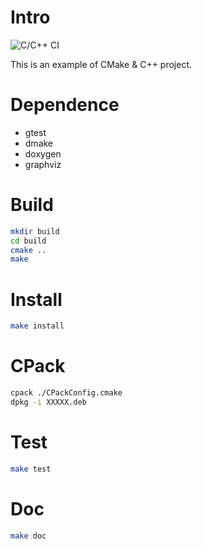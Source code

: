 # Intro

![C/C++ CI](https://github.com/RaymondZuo301/cmake_example/workflows/C/C++%20CI/badge.svg)

This is an example of CMake & C++ project.

# Dependence

- gtest
- dmake
- doxygen
- graphviz

# Build

```bash
mkdir build
cd build
cmake ..
make
```

# Install

```bash
make install
```

# CPack

```bash
cpack ./CPackConfig.cmake
dpkg -i XXXXX.deb
```

# Test

```bash
make test
```

# Doc

```bash
make doc
```
